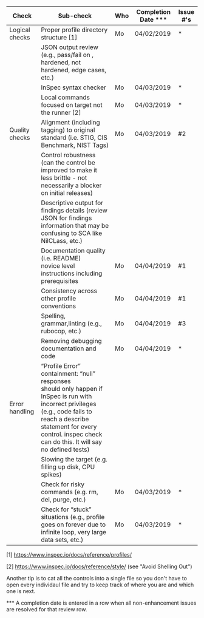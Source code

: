 | Check          | Sub-check                                                                         | Who | Completion Date *** | Issue #'s |
|----------------|-----------------------------------------------------------------------------------|-----|-----------------|-----------|
|Logical checks| Proper profile directory structure	[1]						|Mo|04/02/2019|*|
| |JSON output review (e.g., pass/fail on ,<br>hardened, not hardened, edge cases, etc.)|||
| |InSpec syntax checker|Mo|04/03/2019|*|
| |Local commands focused on target not the runner [2]|Mo|04/03/2019|*|
|Quality checks|Alignment (including tagging) to original<br> standard (i.e. STIG, CIS Benchmark, NIST Tags)|Mo|04/03/2019|#2|
| |Control robustness (can the control be improved to make it less brittle - not necessarily a blocker on initial releases)|||
| |Descriptive output for findings details (review JSON for findings information that may be confusing to SCA like NilCLass, etc.)|||
| |Documentation quality (i.e. README)<br> novice level instructions including prerequisites|Mo|04/04/2019|#1|
| |Consistency across other profile conventions |Mo|04/04/2019|#1|
| |Spelling, grammar,linting (e.g., rubocop, etc.)|Mo|04/04/2019|#3|
| |Removing debugging documentation and code|Mo|04/04/2019|*|
| Error handling |“Profile Error” containment: “null” responses <br>should only happen if InSpec is run with incorrect privileges (e.g., code fails to reach a describe statement for every control. inspec check can do this. It will say no defined tests)|||
| |Slowing the target (e.g. filling up disk, CPU spikes)|||
| |Check for risky commands (e.g. rm, del, purge, etc.)|Mo|04/03/2019|*|
| |Check for “stuck” situations (e.g., profile goes on forever due to infinite loop, very large data sets, etc.)|Mo|04/03/2019|*|


[1] https://www.inspec.io/docs/reference/profiles/

[2] https://www.inspec.io/docs/reference/style/ (see "Avoid Shelling Out")

Another tip is to cat all the controls into a single file so you don't have to open every individaul file and try to keep track of where you are and which one is next.

*** A completion date is entered in a row when all non-enhancement issues are resolved for that review row.
